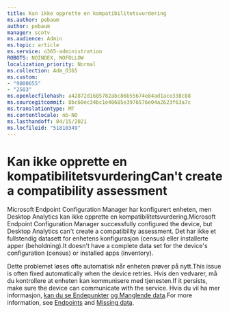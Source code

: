 ```yaml
---
title: Kan ikke opprette en kompatibilitetsvurdering
ms.author: pebaum
author: pebaum
manager: scotv
ms.audience: Admin
ms.topic: article
ms.service: o365-administration
ROBOTS: NOINDEX, NOFOLLOW
localization_priority: Normal
ms.collection: Adm_O365
ms.custom:
- "9000655"
- "2503"
ms.openlocfilehash: a42872d1685782abc86b55674e84ad1ace338c88
ms.sourcegitcommit: 8bc60ec34bc1e40685e3976576e04a2623f63a7c
ms.translationtype: MT
ms.contentlocale: nb-NO
ms.lasthandoff: 04/15/2021
ms.locfileid: "51810349"
---
```

# <a name="cant-create-a-compatibility-assessment"></a><span data-ttu-id="4a90d-102">Kan ikke opprette en kompatibilitetsvurdering</span><span class="sxs-lookup"><span data-stu-id="4a90d-102">Can't create a compatibility assessment</span></span>

<span data-ttu-id="4a90d-103">Microsoft Endpoint Configuration Manager har konfigurert enheten, men Desktop Analytics kan ikke opprette en kompatibilitetsvurdering.</span><span class="sxs-lookup"><span data-stu-id="4a90d-103">Microsoft Endpoint Configuration Manager successfully configured the device, but Desktop Analytics can't create a compatibility assessment.</span></span> <span data-ttu-id="4a90d-104">Det har ikke et fullstendig datasett for enhetens konfigurasjon (census) eller installerte apper (beholdning).</span><span class="sxs-lookup"><span data-stu-id="4a90d-104">It doesn't have a complete data set for the device's configuration (census) or installed apps (inventory).</span></span>

<span data-ttu-id="4a90d-105">Dette problemet løses ofte automatisk når enheten prøver på nytt.</span><span class="sxs-lookup"><span data-stu-id="4a90d-105">This issue is often fixed automatically when the device retries.</span></span> <span data-ttu-id="4a90d-106">Hvis den vedvarer, må du kontrollere at enheten kan kommunisere med tjenesten.</span><span class="sxs-lookup"><span data-stu-id="4a90d-106">If it persists, make sure the device can communicate with the service.</span></span> <span data-ttu-id="4a90d-107">Hvis du vil ha mer informasjon, [kan du se Endepunkter](https://docs.microsoft.com/configmgr/desktop-analytics/enable-data-sharing#endpoints) [og Manglende data](https://docs.microsoft.com/configmgr/desktop-analytics/monitor-connection-health#missing-data).</span><span class="sxs-lookup"><span data-stu-id="4a90d-107">For more information, see [Endpoints](https://docs.microsoft.com/configmgr/desktop-analytics/enable-data-sharing#endpoints) and [Missing data](https://docs.microsoft.com/configmgr/desktop-analytics/monitor-connection-health#missing-data).</span></span>
